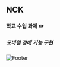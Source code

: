 ## NCK
#### 학교 수업 과제 :pencil2:
##### 모바일 경매 기능 구현

![Footer](https://capsule-render.vercel.app/api?type=waving&color=auto&height=200&section=footer)
